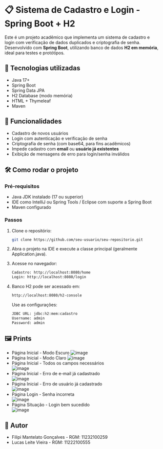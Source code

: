# 📋 Sistema de Cadastro e Login - Spring Boot + H2

Este é um projeto acadêmico que implementa um sistema de cadastro e login com verificação de dados duplicados e criptografia de senha. Desenvolvido com **Spring Boot**, utilizando banco de dados **H2 em memória**, ideal para testes e protótipos.

## 🔧 Tecnologias utilizadas

- Java 17+
- Spring Boot
- Spring Data JPA
- H2 Database (modo memória)
- HTML + Thymeleaf
- Maven

## 📌 Funcionalidades

- Cadastro de novos usuários
- Login com autenticação e verificação de senha
- Criptografia de senha (com base64, para fins acadêmicos)
- Impede cadastro com **email** ou **usuário já existentes**
- Exibição de mensagens de erro para login/senha inválidos

## 🛠️ Como rodar o projeto

### Pré-requisitos

- Java JDK instalado (17 ou superior)
- IDE como IntelliJ ou Spring Tools / Eclipse com suporte a Spring Boot
- Maven configurado

### Passos

1. Clone o repositório:
   ```bash
   git clone https://github.com/seu-usuario/seu-repositorio.git

2. Abra o projeto na IDE e execute a classe principal (geralmente Application.java).

3. Acesse no navegador:
   ```bash
   Cadastro: http://localhost:8080/home
   Login: http://localhost:8080/login
   ```
   
4. Banco H2 pode ser acessado em:
   ```bash
   http://localhost:8080/h2-console
   ```
   
   Use as configurações:
   ```bash
   JDBC URL: jdbc:h2:mem:cadastro
   Username: admin
   Password: admin
   ```

## 🖼️ Prints 
   - Página Inicial - Modo Escuro
   ![image](https://github.com/user-attachments/assets/d2b70cad-89c0-4e1a-8ab5-9cadbc962698)
   - Página Inicial - Modo Claro
   ![image](https://github.com/user-attachments/assets/edf30edd-7864-4b69-b83e-39cc90a45391)
   - Página Inicial - Todos os campos necessários <br>
   ![image](https://github.com/user-attachments/assets/b60ed636-20b6-4f3a-97a8-48b890e9157c)
   - Página Inicial - Erro de e-mail já cadastrado <br>
   ![image](https://github.com/user-attachments/assets/213ceed4-fc3a-47ad-91ad-b53952703e63)
   - Página Inicial - Erro de usuário já cadastrado <br>
   ![image](https://github.com/user-attachments/assets/a8d4cb0c-cda9-48a2-b9c0-ad2471143f83)
   - Página Login - Senha incorreta <br>
   ![image](https://github.com/user-attachments/assets/ef4602c9-7e9a-4f72-9ca2-108e7c4ea962)
   - Página Situação - Login bem sucedido <br>
   ![image](https://github.com/user-attachments/assets/84f77505-05b5-4098-8f94-d0dec13fb07d)








## 🙋 Autor
- Filipi Mantelato Gonçalves - RGM: 11232100259 
- Lucas Leite Vieira - RGM: 11222100555



